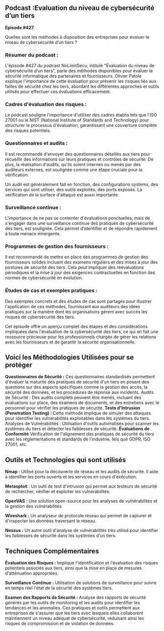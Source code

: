 ## Podcast :Evaluation du niveau de cybersécurité d’un tiers

**Episode #427**

Quelles sont les méthodes à disposition des entreprises pour évaluer le niveau de cybersécurité d’un tiers ?


### Résumer du podcast :

L'épisode #427 du podcast NoLimitSecu, intitulé "Évaluation du niveau de cybersécurité d’un tiers", parle des méthodes disponibles pour évaluer la sécurité informatique des partenaires et fournisseurs. Olivier Patole explique l'importance de cette évaluation pour prévenir les risques liés aux failles de sécurité chez les tiers, abordant les différentes approches et outils utilisés pour effectuer ces évaluations efficacement.

### Cadres d'évaluation des risques :
 Le podcast souligne l'importance d'utiliser des cadres établis tels que l'ISO 27001 ou le NIST (National Institute of Standards and Technology) pour structurer le processus d'évaluation, garantissant une couverture complète des risques potentiels.

### Questionnaires et audits :
Il est recommandé d'envoyer des questionnaires détaillés aux tiers pour recueillir des informations sur leurs pratiques et contrôles de sécurité. De plus, la réalisation d'audits, qu'ils soient internes ou menés par des auditeurs externes, est soulignée comme une étape cruciale pour la vérification.

Un audit est généralement fait en fonction, des configurations systems, des services qui sont utiliser, des outils exploités, des ports exposés. La vérification de la surface d'attaque est aussi importante.


### Surveillance continue :
L'importance de ne pas se contenter d'évaluations ponctuelles, mais de s'engager dans une surveillance continue des pratiques de cybersécurité des tiers, est soulignée. Cela permet d'identifier et de répondre rapidement à toute menace émergente.

### Programmes de gestion des fournisseurs :
Il est recommandé de mettre en place des programmes de gestion des fournisseurs solides incluant des examens réguliers et des mises à jour des postures de sécurité des tiers. Cela peut impliquer des réévaluations périodiques et la mise à jour des exigences contractuelles en fonction des normes de cybersécurité en évolution.

### Études de cas et exemples pratiques :
Des exemples concrets et des études de cas sont partagés pour illustrer l'application de ces méthodes, fournissant aux auditeurs des idées pratiques sur la manière dont les organisations gèrent avec succès les risques de cybersécurité des tiers.

Cet épisode offre un aperçu complet des étapes et des considérations impliquées dans l'évaluation de la cybersécurité des tiers, ce qui en fait une ressource précieuse pour les professionnels chargés de gérer les relations avec les fournisseurs et de garantir la sécurité organisationnelle.


## Voici les Méthodologies Utilisées pour se protéger

**Questionnaires de Sécurité :**
 Ces questionnaires standardisés permettent d'évaluer la maturité des pratiques de sécurité d'un tiers en posant des questions sur des aspects spécifiques comme la gestion des accès, la sécurité des données, et les procédures de réponse aux incidents.
Audits de Sécurité : Des audits complets peuvent être menés, incluant des évaluations sur place, des examens de documents, et des entretiens avec le personnel pour vérifier les pratiques de sécurité.
**Tests d'Intrusion (Penetration Testing) :**
 Cette méthode implique de simuler des attaques pour identifier les vulnérabilités exploitables dans les systèmes du tiers.
Analyses de Vulnérabilités : Utilisation d'outils automatisés pour scanner les systèmes du tiers et détecter les faiblesses de sécurité.
**Évaluations de Conformité**
 Vérification de l'alignement des pratiques de sécurité du tiers avec les réglementations et standards de l'industrie, tels que 
GDPR, ISO 27001, etc.

## Outils et Technologies qui sont utilisés

**Nmap :** Utilisé pour la découverte de réseau et les audits de sécurité. Il aide à identifier les ports ouverts et les services en cours d'exécution.

**Metasploit** : Un outil de test d'intrusion qui permet aux testeurs de sécurité de rechercher, vérifier et exploiter les vulnérabilités.

**OpenVAS** : Une solution open-source pour les analyses de vulnérabilités et la gestion des vulnérabilités.

**Wireshark :** Un analyseur de protocole réseau qui permet de capturer et d'inspecter les données traversant le réseau.

**Nessus :** Un autre outil d'analyse de vulnérabilités très utilisé pour identifier les faiblesses de sécurité dans les systèmes d'un tiers.

## Techniques Complémentaires

**Évaluation des Risques :** Implique l'identification et l'évaluation des risques potentiels associés aux tiers, ainsi que la mise en place de mesures d'atténuation appropriées.

**Surveillance Continue :** Utilisation de solutions de surveillance pour suivre en temps réel l'état de la sécurité des systèmes tiers.

**Examen des Rapports de Sécurité :** Analyse des rapports de sécurité générés par les outils de monitoring et les audits pour identifier les tendances et les anomalies.
Ces pratiques et outils permettent aux entreprises de s'assurer que les tiers avec lesquels elles collaborent maintiennent un niveau adéquat de cybersécurité, réduisant ainsi les risques de compromission et de violation de données.

